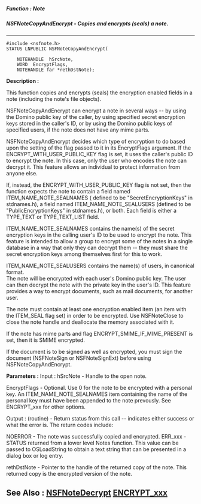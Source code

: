 ##### Function : Note
##### NSFNoteCopyAndEncrypt - Copies and encrypts (seals) a note.
---
```
#include <nsfnote.h>
STATUS LNPUBLIC NSFNoteCopyAndEncrypt(

	NOTEHANDLE  hSrcNote,
	WORD  EncryptFlags,
	NOTEHANDLE far *rethDstNote);
```
**Description :**

This function copies and encrypts (seals) the encryption enabled fields in a 
note (including the note's file objects). 

NSFNoteCopyAndEncrypt can encrypt a note in several ways -- by using the Domino 
public key of the caller, by using specified secret encryption keys stored in 
the caller's ID, or by using the Domino public keys of specified users, if the 
note does not have any mime parts.

NSFNoteCopyAndEncrypt decides which type of encryption to do based upon the 
setting of the flag passed to it in its EncryptFlags argument.  If the 
ENCRYPT_WITH_USER_PUBLIC_KEY flag is set, it uses the caller's public ID to 
encrypt the note.  In this case, only the user who encodes the note can decrypt 
it.  This feature allows an individual to protect information from anyone else.

If, instead, the ENCRYPT_WITH_USER_PUBLIC_KEY flag is not set, then the 
function expects the note to contain  a field named ITEM_NAME_NOTE_SEALNAMES ( 
defined to be "SecretEncryptionKeys" in stdnames.h), a field named 
ITEM_NAME_NOTE_SEALUSERS  (defined to be "PublicEncryptionKeys" in stdnames.h), 
or both.  Each field is either a TYPE_TEXT or TYPE_TEXT_LIST field.

ITEM_NAME_NOTE_SEALNAMES contains the name(s) of the secret encryption keys in 
the calling user's ID to be used to encrypt the note.  This feature is intended 
to allow a group to encrypt some of the notes in a single database in a way 
that only they can decrypt them -- they must share the secret encryption keys 
among themselves first for this to work.

ITEM_NAME_NOTE_SEALUSERS contains the name(s) of  users, in canonical format.  
The note will be encrypted with each user's Domino public key.  The user can 
then decrypt the note with the private key in the user's ID.  This feature 
provides a way to encrypt documents, such as mail documents, for another user.

The note must contain at least one encryption enabled item (an item with the 
ITEM_SEAL flag set) in order to be encrypted.  Use NSFNoteClose to close the 
note handle and deallocate the memory associated with it.

If the note has mime parts and flag ENCRYPT_SMIME_IF_MIME_PRESENT is set, then 
it is SMIME encrypted.

If the document is to be signed as well as encrypted, you must sign the 
document (NSFNoteSign or NSFNoteSignExt) before using NSFNoteCopyAndEncrypt.

**Parameters :**
Input :
hSrcNote  -  Handle to the open note.

EncryptFlags  -  Optional.  Use 0 for the note to be encrypted with a personal key.  An ITEM_NAME_NOTE_SEALNAMES item containing the name of the personal key must have been appended to the note prevously.  See ENCRYPT_xxx for other options.

Output :
(routine)  -  Return status from this call -- indicates either success or what the error is. The return codes include:

NOERROR - The note was successfully copied and encrypted.
ERR_xxx - STATUS returned from a lower level Notes function.  This value can be passed to OSLoadString to obtain a text string that can be presented in a dialog box or log entry.


rethDstNote  -  Pointer to the handle of the returned copy of the note.  This returned copy is the encrypted version of the note.


**See Also :**
[NSFNoteDecrypt](/reference/Func/NSFNoteDecrypt)
[ENCRYPT_xxx](/reference/Symb/ENCRYPT_xxx)
---
